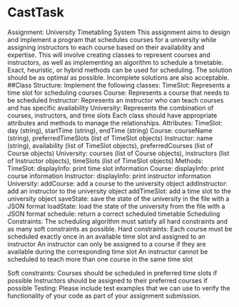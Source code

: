 
# CastTask

Assignment: University Timetabling System
This assignment aims to design and implement a program that schedules courses for a university while assigning instructors to each course based on their availability and expertise. This will involve creating classes to represent courses and instructors, as well as implementing an algorithm to schedule a timetable. Exact, heuristic, or hybrid methods can be used for scheduling. The solution should be as optimal as possible. Incomplete solutions are also acceptable.
##Class Structure:
Implement the following classes:
  TimeSlot: Represents a time slot for scheduling courses
  Course: Represents a course that needs to be scheduled
  Instructor: Represents an instructor who can teach courses and has specific availability
  University: Represents the combination of courses, instructors, and time slots
Each class should have appropriate attributes and methods to manage the relationships.
Attributes:
  TimeSlot: day (string), startTime (string), endTime (string)
  Course: courseName (string), preferredTimeSlots (list of TimeSlot objects)
  Instructor: name (string), availability (list of TimeSlot objects), preferredCourses (list of Course objects)
  University: courses (list of Course objects), instructors (list of Instructor objects), timeSlots (list of TimeSlot objects)
Methods:
  TimeSlot:
    displayInfo: print time slot information
  Course:
    displayInfo: print course information
  Instructor:
    displayInfo: print instructor information
  University:
    addCourse: add a course to the university object
    addInstructor: add an instructor to the university object
    addTimeSlot: add a time slot to the university object
    saveState: save the state of the university in the file with a JSON format
    loadState: load the state of the university from the file with a JSON format
    schedule: return a correct scheduled timetable
Scheduling Constraints:
The scheduling algorithm must satisfy all hard constraints and as many soft constraints as possible.
Hard constraints:
    Each course must be scheduled exactly once in an available time slot and assigned to an instructor
    An instructor can only be assigned to a course if they are available during the corresponding time slot
    An instructor cannot be scheduled to teach more than one course in the same time slot

Soft constraints:
Courses should be scheduled in preferred time slots if possible
Instructors should be assigned to their preferred courses if possible 
Testing:
Please include test examples that we can use to verify the functionality of your code as part of your assignment submission.
